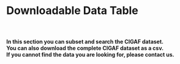 <b><h1>Downloadable Data Table</h1></b>
<br>
<h4>
<p>In this section you can subset and search the CIGAF dataset. <br>
You can also download the complete CIGAF dataset as a csv. <br>
If you cannot find the data you are looking for, please contact us.</p></h4>
<br>
<br>
<br>
